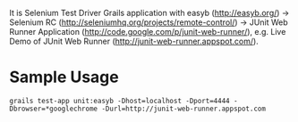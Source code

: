 It is Selenium Test Driver Grails application with easyb (http://easyb.org/) -> Selenium RC (http://seleniumhq.org/projects/remote-control/) -> JUnit Web Runner Application (http://code.google.com/p/junit-web-runner/), e.g. Live Demo of JUnit Web Runner (http://junit-web-runner.appspot.com/).

# Sample Usage #
```
grails test-app unit:easyb -Dhost=localhost -Dport=4444 -Dbrowser=*googlechrome -Durl=http://junit-web-runner.appspot.com
```